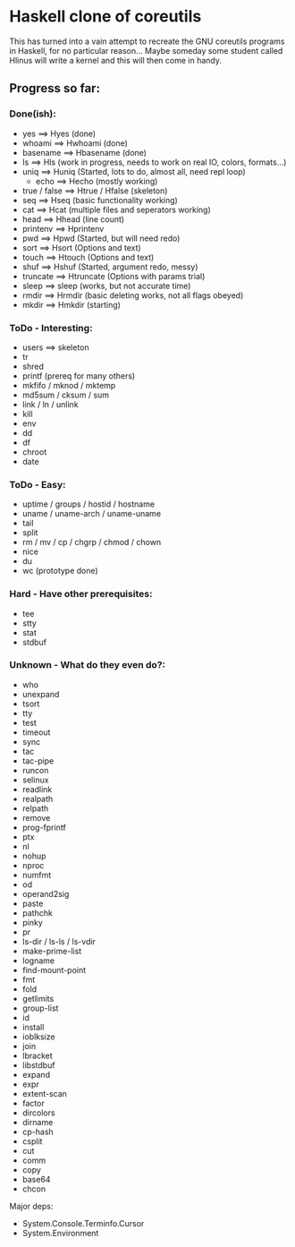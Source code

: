 
# Haskell clone of coreutils #

This has turned into a vain attempt to recreate the GNU coreutils programs in Haskell, for no particular reason... Maybe someday some student called Hlinus will write a kernel and this will then come in handy.

## Progress so far: ##

### Done(ish): ###
* yes ==> Hyes (done)
* whoami ==> Hwhoami (done)
* basename ==> Hbasename (done)
* ls ==> Hls (work in progress, needs to work on real IO, colors, formats...)
* uniq ==> Huniq (Started, lots to do, almost all, need repl loop)
	* echo ==> Hecho (mostly working)
* true / false ==> Htrue / Hfalse (skeleton)
* seq ==> Hseq (basic functionality working)
* cat ==> Hcat (multiple files and seperators working)
* head ==> Hhead (line count)
* printenv ==> Hprintenv
* pwd ==> Hpwd (Started, but will need redo)
* sort ==> Hsort (Options and text)
* touch ==> Htouch (Options and text)
* shuf ==> Hshuf (Started, argument redo, messy)
* truncate ==> Htruncate (Options with params trial)
* sleep ==> sleep (works, but not accurate time)
* rmdir ==> Hrmdir (basic deleting works, not all flags obeyed)
* mkdir ==> Hmkdir (starting)

### ToDo - Interesting: ###
* users ==> skeleton
* tr
* shred
* printf (prereq for many others)
* mkfifo / mknod / mktemp
* md5sum / cksum / sum
* link / ln / unlink
* kill
* env
* dd
* df
* chroot
* date

### ToDo - Easy: ###
* uptime / groups / hostid / hostname
* uname / uname-arch / uname-uname
* tail
* split
* rm / mv / cp / chgrp / chmod / chown
* nice
* du
* wc (prototype done)

### Hard - Have other prerequisites: ###
* tee
* stty
* stat
* stdbuf

### Unknown - What do they even do?: ###
* who
* unexpand
* tsort
* tty
* test
* timeout
* sync
* tac
* tac-pipe
* runcon
* selinux
* readlink
* realpath
* relpath
* remove
* prog-fprintf
* ptx
* nl
* nohup
* nproc
* numfmt
* od
* operand2sig
* paste
* pathchk
* pinky
* pr
* ls-dir / ls-ls / ls-vdir
* make-prime-list
* logname
* find-mount-point
* fmt
* fold
* getlimits
* group-list
* id
* install
* ioblksize
* join
* lbracket
* libstdbuf
* expand
* expr
* extent-scan
* factor
* dircolors
* dirname
* cp-hash
* csplit
* cut
* comm
* copy
* base64
* chcon


Major deps:
* System.Console.Terminfo.Cursor
* System.Environment


